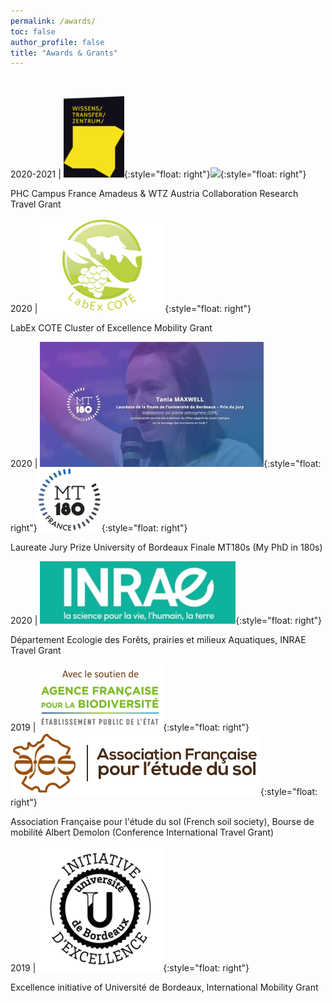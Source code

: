 ```yaml
---
permalink: /awards/
toc: false
author_profile: false
title: "Awards & Grants"
---
```

<br>

2020-2021 | ![](/img/WTZ_Logo.png){:style="float: right"}![](/img/campus-france.png){:style="float: right"}

PHC Campus France Amadeus & WTZ Austria Collaboration Research Travel Grant 

2020 | ![](/img/LabEx_logo.png){:style="float: right"}

LabEx COTE Cluster of Excellence Mobility Grant

2020 | ![](/img/MT180s_photo.png){:style="float: right"}![](/img/MT180s_logo.png){:style="float: right"}

Laureate Jury Prize University of Bordeaux Finale MT180s (My PhD in 180s)

2020 | ![](/img/INRAE_logo.png){:style="float: right"}

Département Ecologie des Forêts, prairies et milieux Aquatiques, INRAE Travel Grant

2019 | ![](/img/afb_logo.png){:style="float: right"}![](/img/afes_logo.png){:style="float: right"}

Association Française pour l'étude du sol (French soil society), Bourse de mobilité Albert Demolon (Conference International Travel Grant)

2019 | ![](/img/IdEx_logo.png){:style="float: right"}

Excellence initiative of Université de Bordeaux, International Mobility Grant
    
